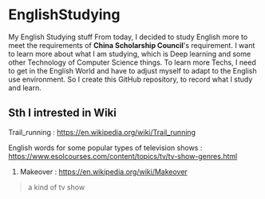 # EnglishStudying
My English Studying stuff
From today, I decided to study English more to meet the requirements of **China Scholarship Council**'s requirement. I want to learn more about what I am studying, which is Deep learning and some other Technology of Computer Science things. To learn more Techs, I need to get in the English World and have to adjust myself to adapt to the English use environment. So I create this GitHub repository, to record what I study and learn.

## Sth I intrested in Wiki
Trail_running : https://en.wikipedia.org/wiki/Trail_running

 English words for some popular types of television shows : https://www.esolcourses.com/content/topics/tv/tv-show-genres.html
1. Makeover : https://en.wikipedia.org/wiki/Makeover
> a kind of tv show
